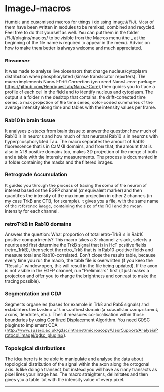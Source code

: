 # ImageJ-macros
Humble and customised macros for things I do using ImageJ/FIJI. Most of them have been written in modules to be remixed, combined and recycled. Feel free to do that yourself as well.
You can put them in the folder /FIJI/plugins/macros/ to be visible from the Macros menu (the _ at the beginning of the file name is required to appear in the menu).
Advice on how to make them better is always welcome and much appreciated.

### Biosensor
It was made to analyse live biosensors that change nucleus/cytoplasm distribution when phosphorylated (kinase translocator reporters). The macro implements NanoJ-Drift Correction (you need NanoJ-core package: https://github.com/HenriquesLab/NanoJ-Core), then guides you to trace a profile of each cell in the field and to identify nucleus and cytoplasm. The output is a folder in the desktop that contains: the drift-corrected time series, a max projection of the time series, color-coded summaries of the average intensity along time and tables with the intensity values per frame.  

### Rab10 in brain tissue
It analyses z-stacks from brain tissue to answer the question: how much of Rab10 is in neurons and how much of that neuronal Rab10 is in neurons with hyperphosphorylated Tau. The macro separates the amount of Rab10 fluorescence that is in CaMKII domains, and from that, the amount that is also in AT8 positive domains too, makes 3D projection of the merge of both and a table with the intensity measurements. The process is documented in a folder containing the masks and the filtered images.

### Retrograde Accumulation 
It guides you through the process of tracing the soma of the neuron of interest based on the EGFP channel (or equivalent marker) and then quantifies the intensity of the maximum projection in other 2 channels (in my case TrkB and CTB, for example). It gives you a file, with the same name of the reference image, containing the size of the ROI and the mean intensity for each channel.

### retroTrkB in Rab10 domains
Answers the question: What proportion of total retro-TrkB is in Rab10 positive compartments?
This macro takes a 3-channel z-stack, selects a neurite and first determine the TrkB signal that is in HcT positive fields (retro_TrkB), then select the retro_TrkB that is in Rab10-positive fields and measure total and Rab10-correlated. Don't close the results table, because every time you run the macro, the table file is overwritten (if you keep the "Results" window open, this will result in the file being updated). If the axon is not visible in the EGFP channel, run "Preliminars" first (it just makes a projection and offer you to change the brightness and contrast to make the tracing possible).

### Segmentation and CDA
Segments organelles (based for example in TrkB and Rab5 signals) and establishes the borders of the confined domain (a subcellular compartment, axons, dendrites, etc.). Then it measures co-localisation within those boundaries by using Confined Displacement Algorithm. You need GDSC plugins to implement CDA (http://www.sussex.ac.uk/gdsc/intranet/microscopy/UserSupport/AnalysisProtocol/imagej/gdsc_plugins/).

### Topological distributions
The idea here is to be able to manipulate and analyse the data about topological distribution of the signal within the axon along the ortogonal axis. Is like doing a transect, but instead you will have as many transects as pixel lines your image has. The macro straightens, delimitates and then gives you a table .txt with the intensity value of every pixel.

***
